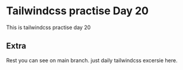 # Tailwindcss practise Day 20

This is tailwindcss practise day 20

## Extra

Rest you can see on main branch. just daily tailwindcss excersie here.
